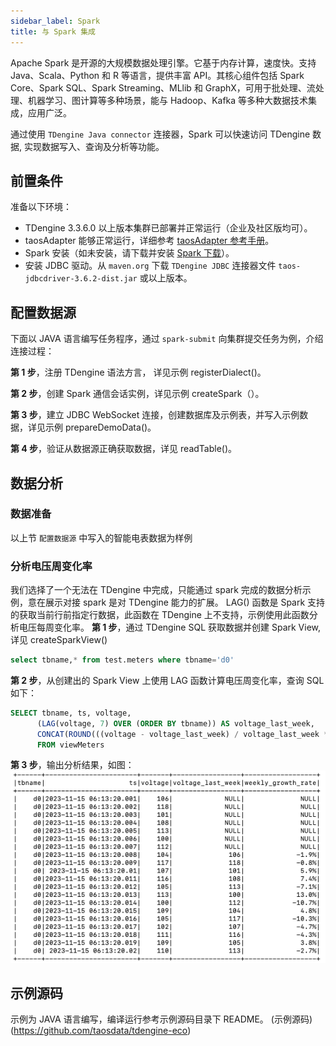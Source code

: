 ```yaml
---
sidebar_label: Spark
title: 与 Spark 集成
---
```


Apache Spark 是开源的大规模数据处理引擎。它基于内存计算，速度快。支持 Java、Scala、Python 和 R 等语言，提供丰富 API。其核心组件包括 Spark Core、Spark SQL、Spark Streaming、MLlib 和 GraphX，可用于批处理、流处理、机器学习、图计算等多种场景，能与 Hadoop、Kafka 等多种大数据技术集成，应用广泛。

通过使用 `TDengine Java connector` 连接器，Spark 可以快速访问 TDengine 数据, 实现数据写入、查询及分析等功能。

## 前置条件 

准备以下环境：

- TDengine 3.3.6.0 以上版本集群已部署并正常运行（企业及社区版均可）。
- taosAdapter 能够正常运行，详细参考 [taosAdapter 参考手册](../../../reference/components/taosadapter)。
- Spark 安装（如未安装，请下载并安装 [Spark 下载](https://spark.apache.org/downloads.html)）。
- 安装 JDBC 驱动。从 `maven.org` 下载 `TDengine JDBC` 连接器文件 `taos-jdbcdriver-3.6.2-dist.jar` 或以上版本。

## 配置数据源

下面以 JAVA 语言编写任务程序，通过 `spark-submit` 向集群提交任务为例，介绍连接过程：

**第 1 步**，注册 TDengine 语法方言， 详见示例 registerDialect()。

**第 2 步**，创建 Spark 通信会话实例，详见示例 createSpark（）。

**第 3 步**，建立 JDBC WebSocket 连接，创建数据库及示例表，并写入示例数据，详见示例 prepareDemoData()。

**第 4 步**，验证从数据源正确获取数据，详见 readTable()。


## 数据分析

### 数据准备

以上节 `配置数据源` 中写入的智能电表数据为样例

### 分析电压周变化率
我们选择了一个无法在 TDengine 中完成，只能通过 spark 完成的数据分析示例，意在展示对接 spark 是对 TDengine 能力的扩展。
LAG() 函数是 Spark 支持的获取当前行前指定行数据，此函数在 TDengine 上不支持，示例使用此函数分析电压每周变化率。
**第 1 步**，通过 TDengine SQL 获取数据并创建 Spark View, 详见 createSparkView()
``` sql
select tbname,* from test.meters where tbname='d0'
```

**第 2 步**，从创建出的 Spark View 上使用 LAG 函数计算电压周变化率，查询 SQL 如下：
``` sql
SELECT tbname, ts, voltage, 
      (LAG(voltage, 7) OVER (ORDER BY tbname)) AS voltage_last_week, 
      CONCAT(ROUND(((voltage - voltage_last_week) / voltage_last_week * 100), 1),'%') AS weekly_growth_rate 
      FROM viewMeters
```

**第 3 步**，输出分析结果，如图：
![spark-result](./spark-result.png)

## 示例源码
示例为 JAVA 语言编写，编译运行参考示例源码目录下 README。
 (示例源码)(https://github.com/taosdata/tdengine-eco)

